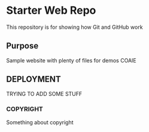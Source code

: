 # Starter Web Repo

This repository is for showing how Git and GitHub work

## Purpose

Sample website with plenty of files for demos COAIE

## DEPLOYMENT

TRYING TO ADD SOME STUFF

### COPYRIGHT

Something about copyright